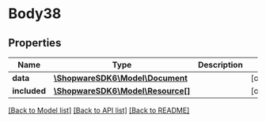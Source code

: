 # Body38

## Properties
Name | Type | Description | Notes
------------ | ------------- | ------------- | -------------
**data** | [**\ShopwareSDK6\Model\Document**](Document.md) |  | [optional] 
**included** | [**\ShopwareSDK6\Model\Resource[]**](Resource.md) |  | [optional] 

[[Back to Model list]](../../README.md#documentation-for-models) [[Back to API list]](../../README.md#documentation-for-api-endpoints) [[Back to README]](../../README.md)

